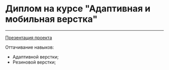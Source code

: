 # Диплом на курсе "Адаптивная и мобильная верстка"
---
[Презентация проекта](https://nionka.github.io/MQ-beta/)

Оттачивание навыков:
+ Адаптивной верстки;
+ Резиновой верстки;
